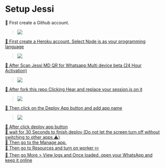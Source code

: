 


# Setup Jessi


  🦋 First create a Github account.
  



> <a href="https://github.com/whiteshadowofficial/Jessi-Setup/blob/main/github.md"><img src="https://img.shields.io/badge/Create-Github Account-ff0000?style=for-the-badge&logo=github&logoColor=ff000000&link=https://www.youtube.com/c/BOTINDO" /><br>



  🦋 First create a Heroku account. Select Node js as your programming language
  


> <a href="https://github.com/whiteshadowofficial/Jessi-Setup/blob/main/Heroku.md"><img src="https://img.shields.io/badge/Create-Heroku Account-ff0000?style=for-the-badge&logo=heroku&logoColor=ff000000&link=https://www.youtube.com/c/BOTINDO" /><br>



  🦋 After Scan Jessi MD QR for Whatsapp Multi device beta (24 Hour Activation)
   


> <a href="https://github.com/whiteshadowofficial/Jessi-Setup/blob/main/replit.md"><img src="https://img.shields.io/badge/Get Qr-Using Replit     .-ff0000?style=for-the-badge&logo=replit&logoColor=ff000000&link=https://www.youtube.com/c/BOTINDO" /><br>


   🦋 After fork this repo Clicking Hear and replace your session.js on it
     


> <a href="https://github.com/whiteshadowofficial/Jessi-Setup/blob/main/fork.md"><img src="https://img.shields.io/badge/Fork  .-My Repository  .-ff0000?style=for-the-badge&logo=github&logoColor=ff000000&link=https://www.youtube.com/c/BOTINDO" /><br>




   🦋 Then click on the Deploy App button and add app name 
  


> <a href="https://github.com/whiteshadowofficial/Jessi-Setup/blob/main/heroku_deploy.md"><img src="https://img.shields.io/badge/Deploy-Bot To heroku  .-ff0000?style=for-the-badge&logo=heroku&logoColor=ff000000&link=https://www.youtube.com/c/BOTINDO" /><br>


 
   🦋 After click deploy app button 
   <br>
   🦋 wait for 30 Seconds to finish deploy (Do not let the screen turn off without switching to other apps ⚠️)
  <br>
   🦋 Then go to the Manage app.
   <br>
   🦋 Then go to Resources and turn on worker ✏️ 
   <br>
   🦋 Then go More > View logs and Once loaded, open your WhatsApp and keep it online

